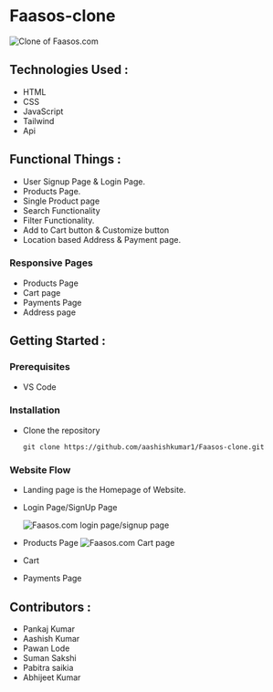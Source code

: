 # Faasos-clone

![Clone of Faasos.com](https://miro.medium.com/max/1050/0*LDBDuvlq2q9q3EUK.png)

## Technologies Used :
* HTML
* CSS
* JavaScript
* Tailwind
* Api


## Functional Things :

* User Signup Page & Login Page.
* Products Page.
* Single Product page
* Search Functionality
* Filter Functionality.
* Add to Cart button & Customize button
* Location based Address  & Payment page.


### Responsive Pages
* Products Page
* Cart page
* Payments Page
* Address page


## Getting Started :


### Prerequisites 
* VS Code


### Installation 
* Clone the repository
    ``` 
    git clone https://github.com/aashishkumar1/Faasos-clone.git
    ```
### Website Flow
* Landing page is the Homepage of Website.



* Login Page/SignUp Page

    ![Faasos.com login page/signup page](https://miro.medium.com/max/1050/0*UQlEVpD-TIVfwP53.png)
* Products Page
![Faasos.com Cart page](https://miro.medium.com/max/1050/0*q3Qh-Ibz-Ld8z-ww.png)
  

* Cart
* Payments Page

## Contributors :
* Pankaj Kumar
* Aashish Kumar
* Pawan Lode
* Suman Sakshi
* Pabitra saikia
* Abhijeet Kumar
